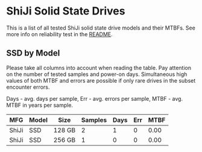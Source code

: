 ShiJi Solid State Drives
========================

This is a list of all tested ShiJi solid state drive models and their MTBFs. See
more info on reliability test in the [README](https://github.com/bsdhw/SMART).

SSD by Model
------------

Please take all columns into account when reading the table. Pay attention on the
number of tested samples and power-on days. Simultaneous high values of both MTBF
and errors are possible if only rare drives in the subset encounter errors.

Days - avg. days per sample,
Err  - avg. errors per sample,
MTBF - avg. MTBF in years per sample.

| MFG       | Model              | Size   | Samples | Days  | Err   | MTBF |
|-----------|--------------------|--------|---------|-------|-------|------|
| ShiJi     | SSD                | 128 GB | 2       | 1     | 0     | 0.00   |
| ShiJi     | SSD                | 256 GB | 1       | 0     | 0     | 0.00   |
